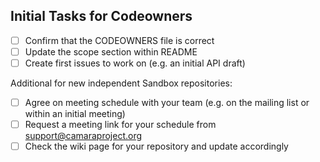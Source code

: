 ## Initial Tasks for Codeowners

- [ ] Confirm that the CODEOWNERS file is correct
- [ ] Update the scope section within README
- [ ] Create first issues to work on (e.g. an initial API draft)
  
Additional for new independent Sandbox repositories:

- [ ] Agree on meeting schedule with your team (e.g. on the mailing list or within an initial meeting)
- [ ] Request a meeting link for your schedule from support@camaraproject.org
- [ ] Check the wiki page for your repository and update accordingly
